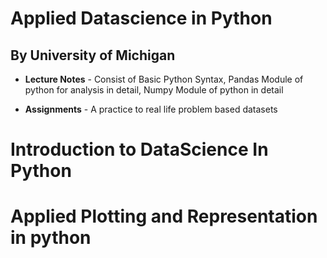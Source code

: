 # Applied Datascience in Python
##              By University of Michigan 

- **Lecture Notes** - Consist of Basic Python Syntax, Pandas Module of python for analysis in detail, Numpy Module of python in detail

- **Assignments** - A practice to real life problem based datasets

# Introduction to DataScience In Python 
# Applied Plotting and Representation in python
